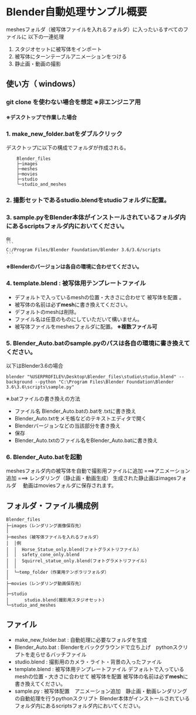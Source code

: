 # Blender自動処理サンプル概要
meshesフォルダ（被写体ファイルを入れるフォルダ）に入ったいるすべてのファイルに
以下の一連処理

 1. スタジオセットに被写体をインポート
 2.  被写体にターンテーブルアニメーションをつける 
 3. 静止画・動画の撮影

## 使い方（ windows）
### git clone を使わない場合を想定 ※非エンジニア用
#### ※デスクトップで作業した場合

 ### 1. make_new_folder.batをダブルクリック 
 デスクトップに以下の構成でフォルダが作成される。

```
    Blender_files
    ├─images
    ├─meshes
    ├─movies
    ├─studio
    └─studio_and_meshes
```

 ### 2. 撮影セットであるstudio.blendをstudioフォルダに配置。
 ### 3. sample.pyをBlender本体がインストールされているフォルダ内にあるscriptsフォルダ内においてください。
     
    例
    ```
    C:/Program Files/Blender Foundation/Blender 3.6/3.6/scripts
    ```
**※Blenderのバージョンは各自の環境に合わせてください。**

    
    
 ### 4. template.blend : 被写体用テンプレートファイル 
 - デフォルトで入っているmeshの位置・大きさに合わせて 被写体を配置 。
  - 被写体の名前は必ず**mesh**に書き換えてください。
  - デフォルトのmeshは削除。 
  - ファイル名は任意のものにしていただいて構いません。
  - 被写体ファイルをmeshesフォルダに配置。
    **※複数ファイル可**

### 5. Blender_Auto.batの**sample.pyのパスは各自の環境に書き換えてください。**
 以下はBlender3.6の場合
```
blender "%USERPROFILE%\Desktop\Blender_files\studio\studio.blend" --background --python "C:\Program Files\Blender Foundation\Blender 3.6\3.6\scripts\sample.py"
```

  ※.batファイルの書き換えの方法
  - ファイル名 Blender_Auto.batの.batを.txtに書き換え
  - Blender_Auto.txtをメモ帳などのテキストエディタで開く
  - Blenderバージョンなどの当該部分を書き換え 
  - 保存
   - Blender_Auto.txtのファイル名をBlender_Auto.batに書き換え

### 6. Blender_Auto.batを起動
meshesフォルダ内の被写体を自動で撮影用ファイルに追加 ===>アニメーション追加 ===> レンダリング（静止画・動画生成）
生成された静止画はimagesフォルダ 　動画はmoviesフォルダに保存されます。






## フォルダ・ファイル構成例
```
Blender_files
├─images（レンダリング画像保存先）
│
├─meshes（被写体ファイルを入れるフォルダ）
│  │例
│  │  Horse_Statue_only.blend(フォトグラメトリファイル)
│  │  safety_cone_only.blend
│  │  Squirrel_statue_only.blend(フォトグラメトリファイル)
│  │
│  └─temp_folder（作業用テンポラリフォルダ）
│
├─movies（レンダリング動画保存先）
│
├─studio
│      studio.blend(撮影用スタジオセット)
└─studio_and_meshes
```

## ファイル
- make_new_folder.bat : 自動処理に必要なフォルダを生成
- Blender_Auto.bat : Blenderをバックグラウンドで立ち上げ　pythonスクリプトを走らせるバッチファイル
 - studio.blend                      : 撮影用のカメラ・ライト・背景の入ったファイル
 - template.blend : 被写体用テンプレートファイル
 デフォルトで入っているmeshの位置・大きさに合わせて 被写体を配置
 被写体の名前は必ず**mesh**に書き換えてください。
- sample.py : 被写体配置　アニメーション追加　静止画・動画レンダリングの自動処理を行うpythonスクリプト
Blender本体がインストールされているフォルダ内にあるscriptsフォルダ内においてください。

